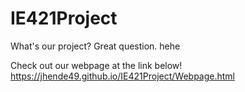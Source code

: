 # IE421Project
What's our project?  Great question. hehe

Check out our webpage at the link below!
https://jhende49.github.io/IE421Project/Webpage.html